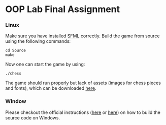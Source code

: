 # OOP Lab Final Assignment

### Linux
Make sure you have installed [SFML](https://www.sfml-dev.org/tutorials/2.5/start-linux.php) correctly.
Build the game from source using the following commands:
```
cd Source
make
```

Now one can start the game by using:
```
./chess
```

The game should run properly but lack of assets (images for chess pieces and fonts), which can be downloaded [here](https://github.com/kaihr/OOPLabFinal/releases/tag/asset).

### Window
Please checkout the official instructions ([here](https://www.sfml-dev.org/tutorials/2.5/start-vc.php) or [here](https://www.sfml-dev.org/tutorials/2.5/start-cb.php)) on how to build the source code on Windows.
